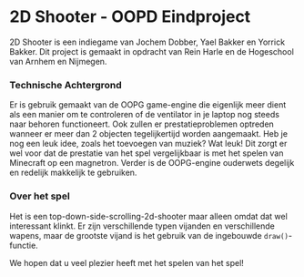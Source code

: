 # 2D Shooter - OOPD Eindproject

2D Shooter is een indiegame van Jochem Dobber, Yael Bakker en Yorrick Bakker.
Dit project is gemaakt in opdracht van Rein Harle en de Hogeschool van Arnhem en Nijmegen.

### Technische Achtergrond
Er is gebruik gemaakt van de OOPG game-engine die eigenlijk meer dient als een manier om te controleren of de ventilator in je laptop nog steeds naar behoren functioneert.
Ook zullen er prestatieproblemen optreden wanneer er meer dan 2 objecten tegelijkertijd worden aangemaakt.
Heb je nog een leuk idee, zoals het toevoegen van muziek? Wat leuk!
Dit zorgt er wel voor dat de prestatie van het spel vergelijkbaar is met het spelen van Minecraft op een magnetron.
Verder is de OOPG-engine ouderwets degelijk en redelijk makkelijk te gebruiken.

### Over het spel
Het is een top-down-side-scrolling-2d-shooter maar alleen omdat dat wel interessant klinkt.
Er zijn verschillende typen vijanden en verschillende wapens, maar de grootste vijand is het gebruik van de ingebouwde `draw()`-functie.

We hopen dat u veel plezier heeft met het spelen van het spel!
